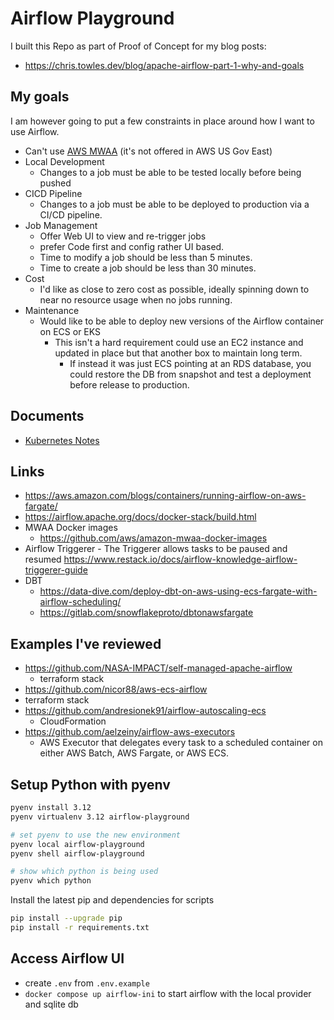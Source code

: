 # Airflow Playground

I built this Repo as part of Proof of Concept for my blog posts:

- <https://chris.towles.dev/blog/apache-airflow-part-1-why-and-goals>

## My goals

I am however going to put a few constraints in place around how I want to use Airflow.

- Can't use [AWS MWAA](https://aws.amazon.com/mwaa/) (it's not offered in AWS US Gov East)
- Local Development
  - Changes to a job must be able to be tested locally before being pushed
- CICD Pipeline
  - Changes to a job must be able to be deployed to production via a CI/CD pipeline.
- Job Management
  - Offer Web UI to view and re-trigger jobs
  - prefer Code first and config rather UI based.
  - Time to modify a job should be less than 5 minutes.
  - Time to create a job should be less than 30 minutes.
- Cost
  - I'd like as close to zero cost as possible, ideally spinning down to near no resource usage when no jobs running.
- Maintenance
  - Would like to be able to deploy new versions of the Airflow container on ECS or EKS
    - This isn't a hard requirement could use an EC2 instance and updated in place but that another box to maintain long term.
      - If instead it was just ECS pointing at an RDS database, you could restore the DB from snapshot and test a deployment before release to production.

## Documents

- [Kubernetes Notes](./docs/kubernetes_notes.md)

## Links

- <https://aws.amazon.com/blogs/containers/running-airflow-on-aws-fargate/>
- <https://airflow.apache.org/docs/docker-stack/build.html>
- MWAA Docker images
  - <https://github.com/aws/amazon-mwaa-docker-images>
- Airflow Triggerer - The Triggerer allows tasks to be paused and resumed
  <https://www.restack.io/docs/airflow-knowledge-airflow-triggerer-guide>
- DBT
  - https://data-dive.com/deploy-dbt-on-aws-using-ecs-fargate-with-airflow-scheduling/
  - https://gitlab.com/snowflakeproto/dbtonawsfargate


## Examples I've reviewed

- <https://github.com/NASA-IMPACT/self-managed-apache-airflow>
  - terraform stack
- <https://github.com/nicor88/aws-ecs-airflow>
- terraform stack
- <https://github.com/andresionek91/airflow-autoscaling-ecs>
  - CloudFormation
- <https://github.com/aelzeiny/airflow-aws-executors>
  - AWS Executor that delegates every task to a scheduled container on either AWS Batch, AWS Fargate, or AWS ECS.

## Setup Python with pyenv

```bash
pyenv install 3.12
pyenv virtualenv 3.12 airflow-playground

# set pyenv to use the new environment
pyenv local airflow-playground
pyenv shell airflow-playground

# show which python is being used
pyenv which python
```

Install the latest pip and dependencies for scripts

```bash
pip install --upgrade pip
pip install -r requirements.txt

```

## Access Airflow UI

- create `.env` from `.env.example`
- `docker compose up airflow-ini` to start airflow with the local provider and sqlite db

